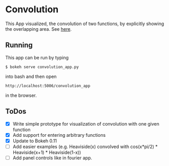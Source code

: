 # Convolution

This App visualized, the convolution of two functions, by explicitly showing the overlapping area. See [here](https://en.wikipedia.org/wiki/Convolution#Visual_explanation).

## Running
This app can be run by typing
```
$ bokeh serve convolution_app.py
```
into bash and then open
```
http://localhost:5006/convolution_app
```
in the browser.

## ToDos

- [x] Write simple prototype for visualization of convolution with one given function
- [x] Add support for entering arbitrary functions
- [x] Update to Bokeh 0.11
- [ ] Add easier examples (e.g. Heaviside(x) convolved with cos(x*pi/2) * Heaviside(x+1) * Heaviside(1-x))
- [ ] Add panel controls like in fourier app.
